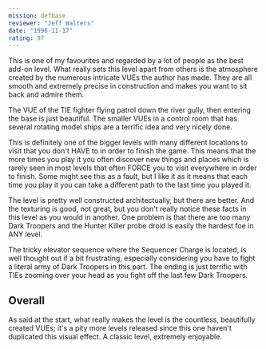 ```yaml
---
mission: defbase
reviewer: "Jeff Walters"
date: "1996-11-17"
rating: 97
---
```


This is one of my favourites and regarded by a lot of people as the best add-on level. What really sets this level apart from others is the atmosphere created by the numerous intricate VUEs the author has made. They are all smooth and extremely precise in construction and makes you want to sit back and admire them.

The VUE of the TIE fighter flying patrol down the river gully, then entering the base is just beautiful. The smaller VUEs in a control room that has several rotating model ships are a terrific idea and very nicely done.

This is definitely one of the bigger levels with many different locations to visit that you don't HAVE to in order to finish the game. This means that the more times you play it you often discover new things and places which is rarely seen in most levels that often FORCE you to visit everywhere in order to finish. Some might see this as a fault, but I like it as it means that each time you play it you can take a different path to the last time you played it.

The level is pretty well constructed architectually, but there are better. And the texturing is good, not great, but you don't really notice these facts in this level as you would in another. One problem is that there are too many Dark Troopers and the Hunter Killer probe droid is easily the hardest foe in ANY level.

The tricky elevator sequence where the Sequencer Charge is located, is well thought out if a bit frustrating, especially considering you have to fight a literal army of Dark Troopers in this part. The ending is just terrific with TIEs zooming over your head as you fight off the last few Dark Troopers.


## Overall

As said at the start, what really makes the level is the countless, beautifully created VUEs; it's a pity more levels released since this one haven't duplicated this visual effect. A classic level, extremely enjoyable.